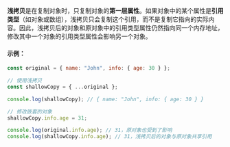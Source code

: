 **浅拷贝**是在复制对象时，只复制对象的**第一层属性**。如果对象中的某个属性是**引用类型**（如对象或数组），浅拷贝只会复制这个引用，而不是复制它指向的实际内容。因此，浅拷贝后的对象和原对象中的引用类型属性仍然指向同一个内存地址，修改其中一个对象的引用类型属性会影响另一个对象。

#### 示例：
```javascript
const original = { name: "John", info: { age: 30 } };

// 使用浅拷贝
const shallowCopy = { ...original };

console.log(shallowCopy); // { name: "John", info: { age: 30 } }

// 修改嵌套的对象
shallowCopy.info.age = 31;

console.log(original.info.age); // 31，原对象也受到了影响
console.log(shallowCopy.info.age); // 31，浅拷贝后的对象与原对象共享引用
```

